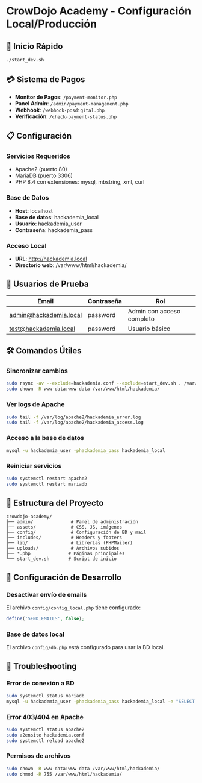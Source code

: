 # CrowDojo Academy - Configuración Local/Producción

## 🚀 Inicio Rápido

```bash
./start_dev.sh
```

## 💳 Sistema de Pagos

- **Monitor de Pagos**: `/payment-monitor.php`
- **Panel Admin**: `/admin/payment-management.php`
- **Webhook**: `/webhook-posdigital.php`
- **Verificación**: `/check-payment-status.php`

## 📋 Configuración

### Servicios Requeridos
- Apache2 (puerto 80)
- MariaDB (puerto 3306)
- PHP 8.4 con extensiones: mysql, mbstring, xml, curl

### Base de Datos
- **Host**: localhost
- **Base de datos**: hackademia_local
- **Usuario**: hackademia_user
- **Contraseña**: hackademia_pass

### Acceso Local
- **URL**: http://hackademia.local
- **Directorio web**: /var/www/html/hackademia/

## 👤 Usuarios de Prueba

| Email | Contraseña | Rol |
|-------|------------|-----|
| admin@hackademia.local | password | Admin con acceso completo |
| test@hackademia.local | password | Usuario básico |

## 🛠️ Comandos Útiles

### Sincronizar cambios
```bash
sudo rsync -av --exclude=hackademia.conf --exclude=start_dev.sh . /var/www/html/hackademia/
sudo chown -R www-data:www-data /var/www/html/hackademia/
```

### Ver logs de Apache
```bash
sudo tail -f /var/log/apache2/hackademia_error.log
sudo tail -f /var/log/apache2/hackademia_access.log
```

### Acceso a la base de datos
```bash
mysql -u hackademia_user -phackademia_pass hackademia_local
```

### Reiniciar servicios
```bash
sudo systemctl restart apache2
sudo systemctl restart mariadb
```

## 📁 Estructura del Proyecto

```
crowdojo-academy/
├── admin/              # Panel de administración
├── assets/             # CSS, JS, imágenes
├── config/             # Configuración de BD y mail
├── includes/           # Headers y footers
├── lib/                # Librerías (PHPMailer)
├── uploads/            # Archivos subidos
├── *.php              # Páginas principales
└── start_dev.sh       # Script de inicio
```

## 🔧 Configuración de Desarrollo

### Desactivar envío de emails
El archivo `config/config_local.php` tiene configurado:
```php
define('SEND_EMAILS', false);
```

### Base de datos local
El archivo `config/db.php` está configurado para usar la BD local.

## 🐛 Troubleshooting

### Error de conexión a BD
```bash
sudo systemctl status mariadb
mysql -u hackademia_user -phackademia_pass hackademia_local -e "SELECT 1;"
```

### Error 403/404 en Apache
```bash
sudo systemctl status apache2
sudo a2ensite hackademia.conf
sudo systemctl reload apache2
```

### Permisos de archivos
```bash
sudo chown -R www-data:www-data /var/www/html/hackademia/
sudo chmod -R 755 /var/www/html/hackademia/
```
